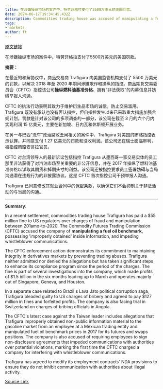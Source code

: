 ```yaml
---
title: 在涉嫌操纵市场的案件中，特劳菲格拉支付了5500万美元的美国罚款。
date: 2024-06-17T19:34:45.432Z
description: Commodities trading house was accused of manipulating a fuel oil benchmark and possessing ‘improperly obtained’ inside information
tags: 
- markets
author: ft
---
```


[原文链接](https://ft.com/content/d30f7715-0c8a-42fa-a492-4c64800c55bc)

在涉嫌操纵市场的案件中，特劳菲格拉支付了5500万美元的美国罚款。

**摘要：**

在最近的和解协议中，商品交易商 Trafigura 向美国监管机构支付了 5500 万美元的罚款，以解决 2018 年至 2020 年期间涉嫌欺诈和操纵的指控。商品期货交易委员会（CFTC）指控该公司**操纵燃料油基准价格**、拥有“非法获取”的内幕信息并妨碍举报人沟通。

CFTC 的执法行动表明其致力于维护衍生品市场的诚信，防止交易滥用。Trafigura 既没有承认也没有否认指控，但自指控发生以来已采取重大措施加强合规计划。罚款是针对该公司的多项调查的一部分，该公司在截至 3 月的六个月内实现利润 15 亿美元，主要在新加坡、日内瓦和休斯顿开展业务。

在另一与巴西“洗车”政治腐败丑闻相关的案件中，Trafigura 对美国的贿赂指控表示认罪，并同意支付 1.27 亿美元的罚款和没收利润。该公司还在瑞士面临审判，被指控贿赂安哥拉官员。

CFTC 对台湾领导人的最新诉讼包括指控 Trafigura 从墨西哥一家交易实体的员工那里非法获得了对汽油市场至关重要的非公开信息，并在 2017 年操纵了燃料油基准价格以谋取其期货和掉期头寸的利益。该公司还被指控要求员工签署妨碍与当局沟通潜在违规行为的非披露协议。这是 CFTC 首次指控公司干预举报人沟通。

Trafigura 已同意修改其就业合同中的保密条款，以确保它们不会抑制关于非法活动的与当局的沟通。

---

 **Summary:**  

In a recent settlement, commodities trading house Trafigura has paid a $55 million fine to US regulators over charges of fraud and manipulation between 201amo-to-2020. The Commodity Futures Trading Commission (CFTC) accused the company of **manipulating a fuel oil benchmark**, possessing 'improperly obtained' inside information, and impeding whistleblower communications.

The CFTC enforcement action demonstrates its commitment to maintaining integrity in derivatives markets by preventing trading abuses. Trafigura neither admitted nor denied the allegations but has taken significant steps to enhance its compliance program since the period of the charges. The fine is part of several investigations into the company, which made profits of $1.5 billion in the six months leading up to March and operates majorly out of Singapore, Geneva, and Houston.

In a separate case related to Brazil's Lava Jato political corruption saga, Trafigura pleaded guilty to US charges of bribery and agreed to pay $127 million in fines and forfeited profits. The company is also facing trial in Switzerland on charges of bribing officials in Angola.

The CFTC's latest case against the Taiwan leader includes allegations that Trafigura improperly obtained non-public information material to the gasoline market from an employee at a Mexican trading entity and manipulated fuel oil benchmark prices in 2017 for its futures and swaps positions. The company is also accused of requiring employees to sign non-disclosure agreements that impeded communications with authorities over potential violations, marking the first time the CFTC charged a company for interfering with whistleblower communications.

Trafigura has agreed to modify its employment contracts' NDA provisions to ensure they do not inhibit communication with authorities about illegal activity.

[Source Link](https://ft.com/content/d30f7715-0c8a-42fa-a492-4c64800c55bc)

